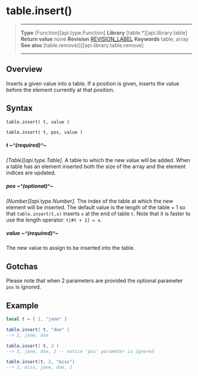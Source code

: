 # table.insert()

> --------------------- ------------------------------------------------------------------------------------------
> __Type__              [Function][api.type.Function]
> __Library__           [table.*][api.library.table]
> __Return value__      none
> __Revision__          [REVISION_LABEL](REVISION_URL)
> __Keywords__          table, array
> __See also__          [table.remove()][api.library.table.remove]
> --------------------- ------------------------------------------------------------------------------------------


## Overview

Inserts a given value into a table. If a position is given, inserts the value before the element currently at that position.

## Syntax

	table.insert( t, value )

	table.insert( t, pos, value )

##### t ~^(required)^~
_[Table][api.type.Table]._ A table to which the new value will be added. When a table has an element inserted both the size of the array and the element indices are updated.

##### pos ~^(optional)^~
_[Number][api.type.Number]._ The index of the table at which the new element will be inserted. The default value is the length of the table + 1 so that `table.insert(t,x)` inserts `x` at the end of table `t`. Note that it is faster to use the length operator: `t[#t + 1] = x`.

##### value ~^(required)^~
The new value to assign to be inserted into the table.

## Gotchas
Please note that when 2 parameters are provided the optional parameter `pos` is ignored.

## Example

``````lua
local t = { 1, "jane" }

table.insert( t, "doe" )
--> 1, jane, doe

table.insert( t, 2 )
--> 1, jane, doe, 2	-- notice 'pos' parameter is ignored

table.insert(t, 2, "miss")
--> 1, miss, jane, doe, 2
``````
